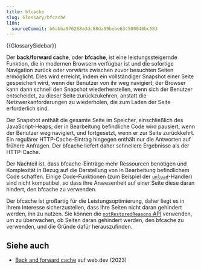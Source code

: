 ```yaml
---
title: bfcache
slug: Glossary/bfcache
l10n:
  sourceCommit: b6abba976268a3dc68da99bebe63c500046bc583
---
```


{{GlossarySidebar}}

Der **back/forward cache**, oder **bfcache**, ist eine leistungssteigernde Funktion, die in modernen Browsern verfügbar ist und die sofortige Navigation zurück oder vorwärts zwischen zuvor besuchten Seiten ermöglicht. Dies wird erreicht, indem ein vollständiger Snapshot einer Seite gespeichert wird, wenn der Benutzer von ihr weg navigiert; der Browser kann dann schnell den Snapshot wiederherstellen, wenn sich der Benutzer entscheidet, zu dieser Seite zurückzukehren, anstatt die Netzwerkanforderungen zu wiederholen, die zum Laden der Seite erforderlich sind.

Der Snapshot enthält die gesamte Seite im Speicher, einschließlich des JavaScript-Heaps; der in Bearbeitung befindliche Code wird pausiert, wenn der Benutzer weg navigiert, und fortgesetzt, wenn er zur Seite zurückkehrt. Ein regulärer HTTP-Cache-Eintrag hingegen enthält nur die Antworten auf frühere Anfragen. Der bfcache liefert daher schnellere Ergebnisse als der HTTP-Cache.

Der Nachteil ist, dass bfcache-Einträge mehr Ressourcen benötigen und Komplexität in Bezug auf die Darstellung von in Bearbeitung befindlichem Code schaffen. Einige Code-Funktionen (zum Beispiel der [`unload`](/de/docs/Web/API/Window/unload_event)-Handler) sind nicht kompatibel, so dass ihre Anwesenheit auf einer Seite diese daran hindert, den bfcache zu verwenden.

Der bfcache ist großartig für die Leistungsoptimierung, daher liegt es in Ihrem Interesse sicherzustellen, dass Ihre Seiten nicht daran gehindert werden, ihn zu nutzen. Sie können die [`notRestoredReasons` API](/de/docs/Web/API/Performance_API/Monitoring_bfcache_blocking_reasons) verwenden, um zu überwachen, ob Seiten daran gehindert werden, den bfcache zu verwenden, und die Gründe dafür herauszufinden.

## Siehe auch

- [Back and forward cache](https://web.dev/articles/bfcache) auf web.dev (2023)
